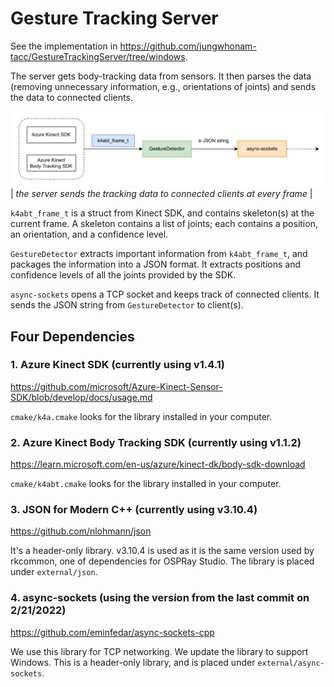 # Gesture Tracking Server
See the implementation in https://github.com/jungwhonam-tacc/GestureTrackingServer/tree/windows.

The server gets body-tracking data from sensors. It then parses the data (removing unnecessary information, e.g., orientations of joints) and sends the data to connected clients.

![](Gesture%20Server.png)
| *the server sends the tracking data to connected clients at every frame* |

```k4abt_frame_t``` is a struct from Kinect SDK, and contains skeleton(s) at the current frame. A skeleton contains a list of joints; each contains a position, an orientation, and a confidence level.

```GestureDetector``` extracts important information from ```k4abt_frame_t```, and packages the information into a JSON format. It extracts positions and confidence levels of all the joints provided by the SDK. 

```async-sockets``` opens a TCP socket and keeps track of connected clients. It sends the JSON string from ```GestureDetector``` to client(s).

## Four Dependencies
### 1. Azure Kinect SDK (currently using v1.4.1)
https://github.com/microsoft/Azure-Kinect-Sensor-SDK/blob/develop/docs/usage.md

```cmake/k4a.cmake``` looks for the library installed in your computer. 

### 2. Azure Kinect Body Tracking SDK (currently using v1.1.2)
https://learn.microsoft.com/en-us/azure/kinect-dk/body-sdk-download

```cmake/k4abt.cmake``` looks for the library installed in your computer. 

### 3. JSON for Modern C++ (currently using v3.10.4)
https://github.com/nlohmann/json

It's a header-only library. v3.10.4 is used as it is the same version used by rkcommon, one of dependencies for OSPRay Studio. The library is placed under ```external/json```.

### 4. async-sockets (using the version from the last commit on 2/21/2022)
https://github.com/eminfedar/async-sockets-cpp

We use this library for TCP networking. We update the library to support Windows. This is a header-only library, and is placed under ```external/async-sockets```.